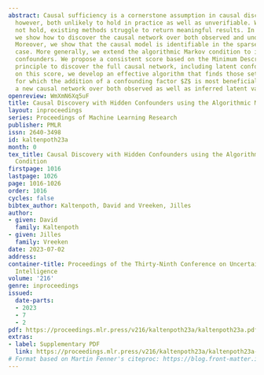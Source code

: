 ```yaml
---
abstract: Causal sufficiency is a cornerstone assumption in causal discovery. It is,
  however, both unlikely to hold in practice as well as unverifiable. When it does
  not hold, existing methods struggle to return meaningful results. In this paper,
  we show how to discover the causal network over both observed and unobserved variables.
  Moreover, we show that the causal model is identifiable in the sparse linear Gaussian
  case. More generally, we extend the algorithmic Markov condition to include latent
  confounders. We propose a consistent score based on the Minimum Description Length
  principle to discover the full causal network, including latent confounders. Based
  on this score, we develop an effective algorithm that finds those sets of nodes
  for which the addition of a confounding factor $Z$ is most beneficial, then fits
  a new causal network over both observed as well as inferred latent variables.
openreview: WmXmN6Xq5uF
title: Causal Discovery with Hidden Confounders using the Algorithmic Markov Condition
layout: inproceedings
series: Proceedings of Machine Learning Research
publisher: PMLR
issn: 2640-3498
id: kaltenpoth23a
month: 0
tex_title: Causal Discovery with Hidden Confounders using the Algorithmic {M}arkov
  Condition
firstpage: 1016
lastpage: 1026
page: 1016-1026
order: 1016
cycles: false
bibtex_author: Kaltenpoth, David and Vreeken, Jilles
author:
- given: David
  family: Kaltenpoth
- given: Jilles
  family: Vreeken
date: 2023-07-02
address:
container-title: Proceedings of the Thirty-Ninth Conference on Uncertainty in Artificial
  Intelligence
volume: '216'
genre: inproceedings
issued:
  date-parts:
  - 2023
  - 7
  - 2
pdf: https://proceedings.mlr.press/v216/kaltenpoth23a/kaltenpoth23a.pdf
extras:
- label: Supplementary PDF
  link: https://proceedings.mlr.press/v216/kaltenpoth23a/kaltenpoth23a-supp.pdf
# Format based on Martin Fenner's citeproc: https://blog.front-matter.io/posts/citeproc-yaml-for-bibliographies/
---
```

